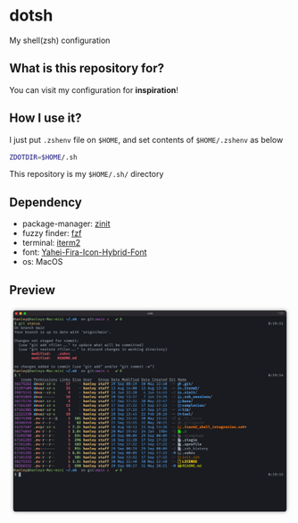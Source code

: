 # dotsh

My shell(zsh) configuration

## What is this repository for?

You can visit my configuration for **inspiration**!

## How I use it?

I just put `.zshenv` file on `$HOME`, and set contents of `$HOME/.zshenv` as below

```bash
ZDOTDIR=$HOME/.sh
```

This repository is my `$HOME/.sh/` directory

## Dependency

- package-manager: [zinit](https://github.com/zdharma-continuum/zinit)
- fuzzy finder: [fzf](https://github.com/junegunn/fzf)
- terminal: [iterm2](https://github.com/gnachman/iTerm2)
- font: [Yahei-Fira-Icon-Hybrid-Font](https://github.com/hanleylee/yahei-fira-icon-hybrid-font)
- os: MacOS

## Preview

![himg](./img/preview_ls.png)
